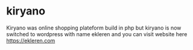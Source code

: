 # kiryano
Kiryano was online shopping plateform build in php but kiryano is now switched to wordpress with name ekleren and you can visit website here https://ekleren.com
